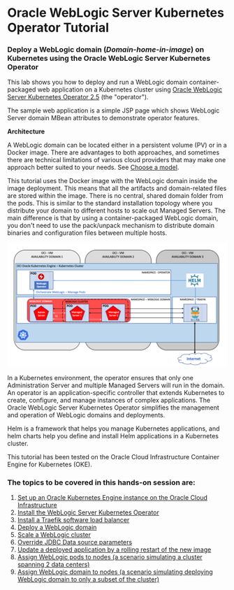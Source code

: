 # Oracle WebLogic Server Kubernetes Operator Tutorial #

### Deploy a WebLogic domain (*Domain-home-in-image*) on Kubernetes using the Oracle WebLogic Server Kubernetes Operator  ###

This lab shows you how to deploy and run a WebLogic domain container-packaged web application on a Kubernetes cluster using [Oracle WebLogic Server Kubernetes Operator 2.5](https://github.com/oracle/weblogic-kubernetes-operator) (the "operator").

The sample web application is a simple JSP page which shows WebLogic Server domain MBean attributes to demonstrate operator features.

**Architecture**

A WebLogic domain can be located either in a persistent volume (PV) or in a Docker image. There are advantages to both approaches, and sometimes there are technical limitations of various cloud providers that may make one approach better suited to your needs. See
[Choose a model](https://oracle.github.io/weblogic-kubernetes-operator/userguide/managing-domains/choosing-a-model/).

This tutorial uses the Docker image with the WebLogic domain inside the image deployment. This means that all the artifacts and domain-related files are stored within the image. There is no central, shared domain folder from the pods. This is similar to the standard installation topology where you distribute your domain to different hosts to scale out Managed Servers. The main difference is that by using a container-packaged WebLogic domain, you don't need to use the pack/unpack mechanism to distribute domain binaries and configuration files between multiple hosts.

![](images/wlsonk8s.domain-home-in-image.png)

In a Kubernetes environment, the operator ensures that only one Administration Server and multiple Managed Servers will run in the domain. An operator is an application-specific controller that extends Kubernetes to create, configure, and manage instances of complex applications. The Oracle WebLogic Server Kubernetes Operator simplifies the management and operation of WebLogic domains and deployments.

Helm is a framework that helps you manage Kubernetes applications, and helm charts help you define and install Helm applications in a Kubernetes cluster.

This tutorial has been tested on the Oracle Cloud Infrastructure Container Engine for Kubernetes (OKE).

### The topics to be covered in this hands-on session are: ###

1. [Set up an Oracle Kubernetes Engine instance on the Oracle Cloud Infrastructure](tutorials/setup.oke.ocishell.md)
2. [Install the WebLogic Server Kubernetes Operator](tutorials/install.operator.ocishell.md)
3. [Install a Traefik software load balancer](tutorials/install.traefik.ocishell.md)
4. [Deploy a WebLogic domain](tutorials/deploy.weblogic_short.ocishell.md)
5. [Scale a WebLogic cluster](tutorials/scale.weblogic.ocishell.md)
6. [Override JDBC Data source parameters](tutorials/override.jdbc.ocishell.md)
7. [Update a deployed application by a rolling restart of the new image](tutorials/update.application_short.ocishell.md)
7. [Assign WebLogic pods to nodes (a scenario simulating a cluster spanning 2 data centers)](tutorials/node.selector.ocishell.md)
8. [Assign WebLogic domain to nodes (a scenario simulating deploying WebLogic domain to only a subset of the cluster)](tutorials/node.selector.license.ocishell.md)

